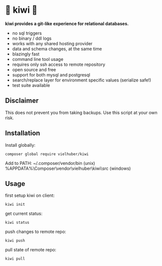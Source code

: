 # 🥝 kiwi 🥝

**kiwi provides a git-like experience for relational databases.**

* no sql triggers
* no binary / ddl logs
* works with any shared hosting provider
* data and schema changes, at the same time
* blazingly fast
* command line tool usage
* requires only ssh access to remote repository
* open source and free
* support for both mysql and postgresql
* search/replace layer for environment specific values (serialize safe!)
* test suite available

## Disclaimer

This does not prevent you from taking backups. Use this script at your own risk.

## Installation

Install globally:
```
composer global require vielhuber/kiwi
```
Add to PATH:
~/.composer/vendor/bin (unix)
%APPDATA%\Composer\vendor\vielhuber\kiwi\src (windows)

## Usage

first setup kiwi on client:

`kiwi init`

get current status:

`kiwi status`

push changes to remote repo:

`kiwi push`

pull state of remote repo:

`kiwi pull`
